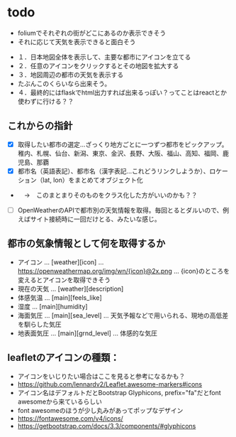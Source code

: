 # todo
- foliumでそれぞれの街がどこにあるのか表示できそう
- それに応じて天気を表示できると面白そう
<!-- - こいつやっぱりレスポンシブのことあまり考えてなさそう -->
<!-- - そしてもしかしてfolium使えば水滸伝地図が作れるんじゃないか -->
- １．日本地図全体を表示して、主要な都市にアイコンを立てる
- ２．任意のアイコンをクリックするとその地図を拡大する
- ３．地図周辺の都市の天気を表示する
- たぶんこのくらいなら出来そう。
- ４．最終的にはflaskでhtml出力すれば出来るっぽい？ってことはreactとか使わずに行ける？？
<!-- - 今回もフロント側の練習にならないんじゃないのかそれ -->

## これからの指針
- [x] 取得したい都市の選定...ざっくり地方ごとに一つずつ都市をピックアップ。稚内、札幌、仙台、新潟、東京、金沢、長野、大阪、福山、高知、福岡、鹿児島、那覇
- [x] 都市名（英語表記）、都市名（漢字表記…これどうリンクしようか）、ロケーション（lat, lon）をまとめてオブジェクト化
- 　→　このまとまりそのものをクラス化した方がいいのかも？？
- [ ] OpenWeatherのAPIで都市別の天気情報を取得。毎回とるとダルいので、例えばサイト接続時に一回だけとる、みたいな感じ。

## 都市の気象情報として何を取得するか
- アイコン ... [weather][icon] ... https://openweathermap.org/img/wn/{icon}@2x.png ... {icon}のところを変えるとアイコンを取得できそう
- 現在の天気 ... [weather][description]
- 体感気温 ... [main][feels_like]
- 湿度 ... [main][humidity]
- 海面気圧 ... [main][sea_level] ... 天気予報などで用いられる、現地の高低差を馴らした気圧
- 地表面気圧 ... [main][grnd_level] ... 体感的な気圧

## leafletのアイコンの種類：
- アイコンをいじりたい場合はここを見ると参考になるかも？
- https://github.com/lennardv2/Leaflet.awesome-markers#icons
- アイコン名はデフォルトだとBootstrap Glyphicons, prefix="fa"だとfont awesomeから来ているらしい
- font awesomeのほうが少し丸みがあってポップなデザイン
- https://fontawesome.com/v4/icons/
- https://getbootstrap.com/docs/3.3/components/#glyphicons